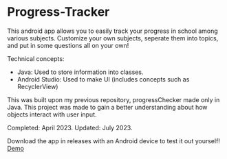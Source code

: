 # Progress-Tracker
This android app allows you to easily track your progress in school among various subjects. Customize your own subjects, seperate them into topics, and put in some questions all on your own! 

Technical concepts: 
- Java: Used to store information into classes. 
- Android Studio: Used to make UI (includes concepts such as RecyclerView)

This was built upon my previous repository, progressChecker made only in Java. This project was made to gain a better understanding about how objects interact with user input. 

Completed: April 2023. 
Updated: July 2023. 

Download the app in releases with an Android device to test it out yourself!
[Demo](https://www.youtube.com/watch?v=tc0QaU4I5F0)
